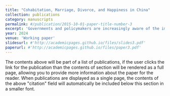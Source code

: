 ```yaml
---
title: "Cohabitation, Marriage, Divorce, and Happiness in China"
collection: publications
category: manuscripts
permalink: #/publication/2015-10-01-paper-title-number-3
excerpt: 'Governments and policymakers are increasingly aware of the importance of subjective well-being in policy and decision-making. Using five waves of data from the China Family Panel Studies, this paper uses the model of Zimmerman and Easterlin (2006) to study the effects of premarital cohabitation and marriage on subjective well-being in China. In addition to life satisfaction, we also add happiness as an indicator of subjective well-being. The results show that marriage has a "honeymoon" effect, that is, life satisfaction is significantly improved in the early stages of marriage (within two years after marriage), and life satisfaction returns to the premarital level two years after marriage. Marriage has a positive impact on happiness, but this effect gradually weakens over time.'
year: 2024
venue: 'Working paper'
slidesurl: #'http://academicpages.github.io/files/slides3.pdf'
paperurl: #'http://academicpages.github.io/files/paper3.pdf'
---
```


The contents above will be part of a list of publications, if the user clicks the link for the publication than the contents of section will be rendered as a full page, allowing you to provide more information about the paper for the reader. When publications are displayed as a single page, the contents of the above "citation" field will automatically be included below this section in a smaller font.
